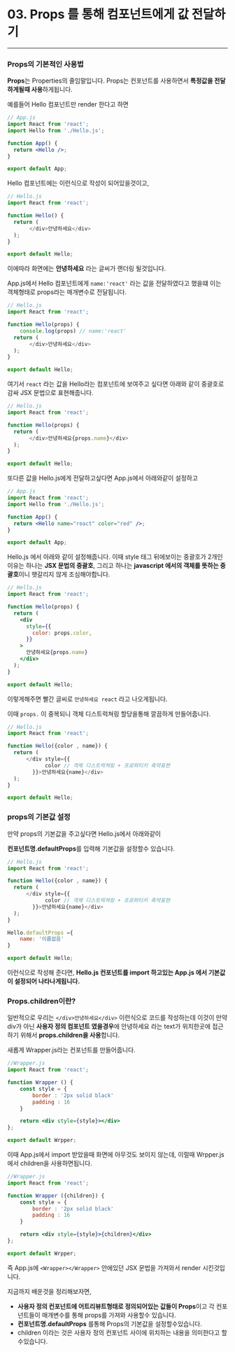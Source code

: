 # 03. Props 를 통해 컴포넌트에게 값 전달하기

---

### Props의 기본적인 사용법

**Props**는 Properties의 줄임말입니다. Props는 컨포넌트를 사용하면서 **특정값을 전달하게될때 사용**하게됩니다.

예를들어 Hello 컴포넌트만 render 한다고 하면

```jsx
// App.js
import React from 'react';
import Hello from './Hello.js';

function App() {
  return <Hello />;
}

export default App;
```

Hello 컴포넌트에는 이런식으로 작성이 되어있을것이고,

```jsx
// Hello.js
import React from 'react';

function Hello() {
  return (
	   </div>안녕하세요</div>
  );
}

export default Hello;
```

이에따라 화면에는 **안녕하세요** 라는 글씨가 랜더링 될것입니다.

App.js에서 Hello 컴포넌트에게 `name:'react'` 라는 값을 전달하였다고 했을떄 이는 객체형태로 props라는 매개변수로 전달됩니다.

```jsx
// Hello.js
import React from 'react';

function Hello(props) {
	console.log(props) // name:'react'
  return (
	   </div>안녕하세요</div>
  );
}

export default Hello;
```

여기서 `react` 라는 값을 Hello라는 컴포넌트에 보여주고 싶다면 아래와 같이 중괄호로 감싸 JSX 문법으로 표현해줍니다.

```jsx
// Hello.js
import React from 'react';

function Hello(props) {
  return (
	   </div>안녕하세요{props.name}</div>
  );
}

export default Hello;
```

또다른 값을 Hello.js에게 전달하고싶다면 App.js에서 아래와같이 설정하고

```jsx
// App.js
import React from 'react';
import Hello from './Hello.js';

function App() {
  return <Hello name="react" color="red" />;
}

export default App;
```

Hello.js 에서 아래와 같이 설정해줍니다. 이때 style 태그 뒤에보이는 중괄호가 2개인 이유는 하나는 **JSX 문법의 중괄호**, 그리고 하나는 **javascript 에서의 객체를 뜻하는 중괄호**이니 햇갈리지 않게 조심해야합니다.

```jsx
// Hello.js
import React from 'react';

function Hello(props) {
  return (
    <div
      style={{
        color: props.color,
      }}
    >
      안녕하세요{props.name}
    </div>
  );
}

export default Hello;
```

이렇게해주면 빨간 글씨로 `안녕하세요 react` 라고 나오게됩니다.

이때 `props.` 이 중복되니 객체 디스트럭쳐링 할당을통해 깔끔하게 만들어줍니다.

```jsx
// Hello.js
import React from 'react';

function Hello({color , name}) {
  return (
	  </div style={{
			color // 객체 디스트럭쳐링 + 프로퍼티키 축약표현
		}}>안녕하세요{name}</div>
  );
}

export default Hello;
```

### props의 기본값 설정

만약 props의 기본값을 주고싶다면 Hello.js에서 아래와같이

**컨포넌트명.defaultProps**를 입력해 기본값을 설정할수 있습니다.

```jsx
// Hello.js
import React from 'react';

function Hello({color , name}) {
  return (
	  </div style={{
			color // 객체 디스트럭쳐링 + 프로퍼티키 축약표현
		}}>안녕하세요{name}</div>
  );
}

Hello.defaultProps ={
	name: '이름없음'
}

export default Hello;
```

이런식으로 작성해 준다면, **Hello.js 컨포넌트를 import 하고있는 App.js 에서 기본값이 설정되어 나타나게됩니다.**

### Props.children이란?

일반적으로 우리는 `</div>안녕하세요</div>` 이런식으로 코드를 작성하는데 이것이 만약 div가 아닌 **사용자 정의 컴포넌트 였을경우**에 안녕하세요 라는 text가 위치한곳에 접근하기 위해서 **props.children을 사용**합니다.

새롭게 Wrapper.js라는 컨포넌트를 만들어줍니다.

```jsx
//Wrapper.js
import React from 'react';

function Wrapper () {
	const style = {
		border : '2px solid black'
		padding : 16
	}

	return <div style={style}></div>
};

export default Wrpper;
```

이때 App.js에서 import 받았을때 화면에 아무것도 보이지 않는데, 이럴때 Wrpper.js 에서 children을 사용하면됩니다.

```jsx
//Wrapper.js
import React from 'react';

function Wrapper ({children}) {
	const style = {
		border : '2px solid black'
		padding : 16
	}

	return <div style={style}>{children}</div>
};

export default Wrpper;
```

즉 App.js에 `<Wrapper></Wrapper>` 안에있던 JSX 문법을 가져와서 render 시킨것입니다.

지금까지 배운것을 정리해보자면,

- **사용자 정의 컨포넌트에 어트리뷰트형태로 정의되어있는 값들이 Props**이고 각 컨포넌트들이 매개변수를 통해 props를 가져와 사용할수 있습니다.
- **컨포넌트명.defaultProps** 를통해 Props의 기본값을 설정할수있습니다.
- children 이라는 것은 사용자 정의 컨포넌트 사이에 위치하는 내용을 의미한다고 할수있습니다.
